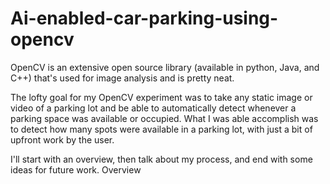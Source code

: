 # Ai-enabled-car-parking-using-opencv
OpenCV is an extensive open source library (available in python, Java, and C++) that's used for image analysis and is pretty neat.

The lofty goal for my OpenCV experiment was to take any static image or video of a parking lot and be able to automatically detect whenever a parking space was available or occupied.
What I was able accomplish was to detect how many spots were available in a parking lot, with just a bit of upfront work by the user.

I'll start with an overview, then talk about my process, and end with some ideas for future work.
Overview

